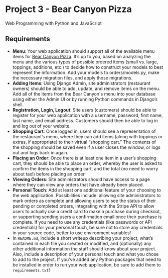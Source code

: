 # Project 3 - Bear Canyon Pizza

Web Programming with Python and JavaScript

## Requirements
* __Menu__: Your web application should support all of the available menu items for [Bear Canyon Pizza](http://bearcanyonpizza.com/ "Bear Canyon Pizza Website"). It’s up to you, based on analyzing the menu and the various types of possible ordered items (small vs. large, toppings, additions, etc.) to decide how to construct your models to best represent the information. Add your models to orders/models.py, make the necessary migration files, and apply those migrations.
* __Adding Items__: Using Django Admin, site administrators (restaurant owners) should be able to add, update, and remove items on the menu. Add all of the items from the Bear Canyon's menu into your database using either the Admin UI or by running Python commands in Django’s shell.
* __Registration, Login, Logout__: Site users (customers) should be able to register for your web application with a username, password, first name, last name, and email address. Customers should then be able to log in and log out of your website.
* __Shopping Cart__: Once logged in, users should see a representation of the restaurant’s menu, where they can add items (along with toppings or extras, if appropriate) to their virtual “shopping cart.” The contents of the shopping should be saved even if a user closes the window, or logs out and logs back in again.
* __Placing an Order__: Once there is at least one item in a user’s shopping cart, they should be able to place an order, whereby the user is asked to confirm the items in the shopping cart, and the total (no need to worry about tax!) before placing an order.
* __Viewing Orders__: Site administrators should have access to a page where they can view any orders that have already been placed.
* __Personal Touch__: Add at least one additional feature of your choosing to the web application. Possibilities include: allowing site administrators to mark orders as complete and allowing users to see the status of their pending or completed orders, integrating with the Stripe API to allow users to actually use a credit card to make a purchase during checkout, or supporting sending users a confirmation email once their purchase is complete. If you need to use any credentials (like passwords or API credentials) for your personal touch, be sure not to store any credentials in your source code, better to use environment variables!
* In ```README.md```, include a short writeup describing your project, what’s contained in each file you created or modified, and (optionally) any other additional information the staff should know about your project. Also, include a description of your personal touch and what you chose to add to the project.
If you’ve added any Python packages that need to be installed in order to run your web application, be sure to add them to ```requirements.txt```!